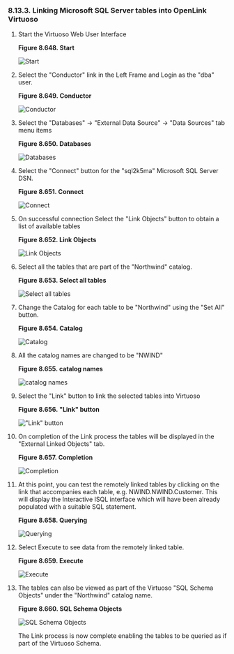 <div id="vdbenginemsqlslink" class="section">

<div class="titlepage">

<div>

<div>

### 8.13.3. Linking Microsoft SQL Server tables into OpenLink Virtuoso

</div>

</div>

</div>

<div class="orderedlist">

1.  Start the Virtuoso Web User Interface

    <div class="figure-float">

    <div id="lora1_02" class="figure">

    **Figure 8.648. Start**

    <div class="figure-contents">

    <div class="mediaobject">

    ![Start](images/ui/lora1.png)

    </div>

    </div>

    </div>

      

    </div>

2.  Select the "Conductor" link in the Left Frame and Login as the "dba"
    user.

    <div class="figure-float">

    <div id="lora2_02" class="figure">

    **Figure 8.649. Conductor**

    <div class="figure-contents">

    <div class="mediaobject">

    ![Conductor](images/ui/lora2.png)

    </div>

    </div>

    </div>

      

    </div>

3.  Select the "Databases" -\> "External Data Source" -\> "Data Sources"
    tab menu items

    <div class="figure-float">

    <div id="slora3" class="figure">

    **Figure 8.650. Databases**

    <div class="figure-contents">

    <div class="mediaobject">

    ![Databases](images/ui/slora3.png)

    </div>

    </div>

    </div>

      

    </div>

4.  Select the "Connect" button for the "sql2k5ma" Microsoft SQL Server
    DSN.

    <div class="figure-float">

    <div id="slora4" class="figure">

    **Figure 8.651. Connect**

    <div class="figure-contents">

    <div class="mediaobject">

    ![Connect](images/ui/slora4.png)

    </div>

    </div>

    </div>

      

    </div>

5.  On successful connection Select the "Link Objects" button to obtain
    a list of available tables

    <div class="figure-float">

    <div id="slora5" class="figure">

    **Figure 8.652. Link Objects**

    <div class="figure-contents">

    <div class="mediaobject">

    ![Link Objects](images/ui/slora5.png)

    </div>

    </div>

    </div>

      

    </div>

6.  Select all the tables that are part of the "Northwind" catalog.

    <div class="figure-float">

    <div id="slora6" class="figure">

    **Figure 8.653. Select all tables**

    <div class="figure-contents">

    <div class="mediaobject">

    ![Select all tables](images/ui/slora6.png)

    </div>

    </div>

    </div>

      

    </div>

7.  Change the Catalog for each table to be "Northwind" using the "Set
    All" button.

    <div class="figure-float">

    <div id="slora7" class="figure">

    **Figure 8.654. Catalog**

    <div class="figure-contents">

    <div class="mediaobject">

    ![Catalog](images/ui/slora7.png)

    </div>

    </div>

    </div>

      

    </div>

8.  All the catalog names are changed to be "NWIND"

    <div class="figure-float">

    <div id="slora8" class="figure">

    **Figure 8.655. catalog names**

    <div class="figure-contents">

    <div class="mediaobject">

    ![catalog names](images/ui/slora8.png)

    </div>

    </div>

    </div>

      

    </div>

9.  Select the "Link" button to link the selected tables into Virtuoso

    <div class="figure-float">

    <div id="slora9" class="figure">

    **Figure 8.656. "Link" button**

    <div class="figure-contents">

    <div class="mediaobject">

    !["Link" button](images/ui/slora9.png)

    </div>

    </div>

    </div>

      

    </div>

10. On completion of the Link process the tables will be displayed in
    the "External Linked Objects" tab.

    <div class="figure-float">

    <div id="slora10" class="figure">

    **Figure 8.657. Completion**

    <div class="figure-contents">

    <div class="mediaobject">

    ![Completion](images/ui/slora10.png)

    </div>

    </div>

    </div>

      

    </div>

11. At this point, you can test the remotely linked tables by clicking
    on the link that accompanies each table, e.g. NWIND.NWIND.Customer.
    This will display the Interactive ISQL interface which will have
    been already populated with a suitable SQL statement.

    <div class="figure-float">

    <div id="slora11" class="figure">

    **Figure 8.658. Querying**

    <div class="figure-contents">

    <div class="mediaobject">

    ![Querying](images/ui/slora11.png)

    </div>

    </div>

    </div>

      

    </div>

12. Select Execute to see data from the remotely linked table.

    <div class="figure-float">

    <div id="slora12" class="figure">

    **Figure 8.659. Execute**

    <div class="figure-contents">

    <div class="mediaobject">

    ![Execute](images/ui/slora12.png)

    </div>

    </div>

    </div>

      

    </div>

13. The tables can also be viewed as part of the Virtuoso "SQL Schema
    Objects" under the "Northwind" catalog name.

    <div class="figure-float">

    <div id="slora13" class="figure">

    **Figure 8.660. SQL Schema Objects**

    <div class="figure-contents">

    <div class="mediaobject">

    ![SQL Schema Objects](images/ui/slora13.png)

    </div>

    </div>

    </div>

      

    </div>

    The Link process is now complete enabling the tables to be queried
    as if part of the Virtuoso Schema.

</div>

</div>
